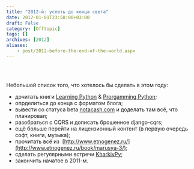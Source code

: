 ```yaml
---
title: "2012-й: успеть до конца света"
date: 2012-01-01T23:58:00+03:00
draft: False
category: [Offtopic]
tags: []
archives: [2012]
aliases:
    - post/2012-before-the-end-of-the-world.aspx
---
```



<img src="/image.axd?picture=2012%2f1%2fkonec_sveta.jpg" alt="" />

 

Небольшой список того, что хотелось бы сделать в этом году:

- дочитать книги [Learning Python](http://www.amazon.com/Learning-Python-Powerful-Object-Oriented-Programming/dp/0596158068/) & [Prorgamming Python](http://www.amazon.com/Programming-Python-Mark-Lutz/dp/0596158106/);
- опрделиться до конца с форматом блога;
- вывести со статуса beta [notacash.com](http://notacash.com) и доделать там всё, что планировал;
- разобраться с CQRS и дописать брошенное django-cqrs;
- ещё больше перейти на лицензионный контент (в первую очередь софт, книги, музыка);
- прочитать всё из  [http://www.etnogenez.ru/](http://www.etnogenez.ru/book/marusya-3/);
- сделать регулярными встречи [KharkivPy](http://kharkivpy.org.ua/);
- закончить начатое в 2011-м.

 

